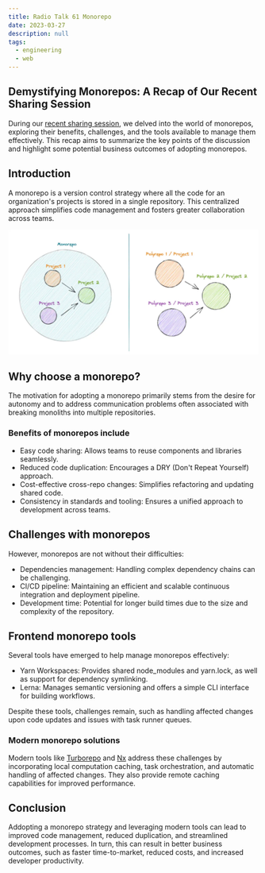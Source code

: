 ```yaml
---
title: Radio Talk 61 Monorepo
date: 2023-03-27
description: null
tags:
  - engineering
  - web
---
```


## Demystifying Monorepos: A Recap of Our Recent Sharing Session

During our [recent sharing session](https://www.youtube.com/watch?v=wgKssBAfih8&t=1s&ab_channel=DwarvesFoundation), we delved into the world of monorepos, exploring their benefits, challenges, and the tools available to manage them effectively. This recap aims to summarize the key points of the discussion and highlight some potential business outcomes of adopting monorepos.

## Introduction

A monorepo is a version control strategy where all the code for an organization's projects is stored in a single repository. This centralized approach simplifies code management and fosters greater collaboration across teams.

![](assets/radio-talk-61-monorepo_31a12727d33e9854fbded1b9fbe36668_md5.webp)

## Why choose a monorepo?

The motivation for adopting a monorepo primarily stems from the desire for autonomy and to address communication problems often associated with breaking monoliths into multiple repositories.

### Benefits of monorepos include

* Easy code sharing: Allows teams to reuse components and libraries seamlessly.
* Reduced code duplication: Encourages a DRY (Don't Repeat Yourself) approach.
* Cost-effective cross-repo changes: Simplifies refactoring and updating shared code.
* Consistency in standards and tooling: Ensures a unified approach to development across teams.

## Challenges with monorepos

However, monorepos are not without their difficulties:

* Dependencies management: Handling complex dependency chains can be challenging.
* CI/CD pipeline: Maintaining an efficient and scalable continuous integration and deployment pipeline.
* Development time: Potential for longer build times due to the size and complexity of the repository.

## Frontend monorepo tools

Several tools have emerged to help manage monorepos effectively:

* Yarn Workspaces: Provides shared node_modules and yarn.lock, as well as support for dependency symlinking.
* Lerna: Manages semantic versioning and offers a simple CLI interface for building workflows.

Despite these tools, challenges remain, such as handling affected changes upon code updates and issues with task runner queues.

### Modern monorepo solutions

Modern tools like [Turborepo](https://radar.d.foundation/Turborepo-0dd18b38468c4859a8beaae7bf6c511c) and [Nx](https://radar.d.foundation/nx-7abf6ad4f3044541afa649fd21238a80) address these challenges by incorporating local computation caching, task orchestration, and automatic handling of affected changes. They also provide remote caching capabilities for improved performance.

## Conclusion

Addopting a monorepo strategy and leveraging modern tools can lead to improved code management, reduced duplication, and streamlined development processes. In turn, this can result in better business outcomes, such as faster time-to-market, reduced costs, and increased developer productivity.

